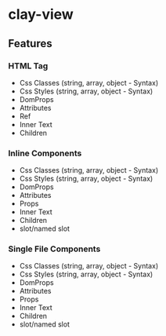 # clay-view

## Features

### HTML Tag
* Css Classes (string, array, object - Syntax)
* Css Styles (string, array, object - Syntax)
* DomProps
* Attributes
* Ref
* Inner Text
* Children

### Inline Components
* Css Classes (string, array, object - Syntax)
* Css Styles (string, array, object - Syntax)
* DomProps
* Attributes
* Props
* Inner Text
* Children
* slot/named slot

### Single File Components
* Css Classes (string, array, object - Syntax)
* Css Styles (string, array, object - Syntax)
* DomProps
* Attributes
* Props
* Inner Text
* Children
* slot/named slot
